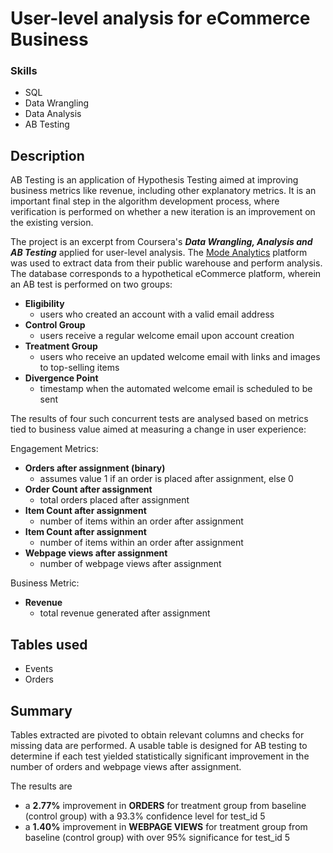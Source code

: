 # User-level analysis for eCommerce Business

### Skills
- SQL
- Data Wrangling
- Data Analysis
- AB Testing

Description
---
AB Testing is an application of Hypothesis Testing aimed at improving business metrics like revenue, including other explanatory metrics. It is an important final step in the algorithm development process, where verification is performed on whether a new iteration is an improvement on the existing version. 

The project is an excerpt from Coursera's ***Data Wrangling, Analysis and AB Testing*** applied for user-level analysis. The [Mode Analytics](https://mode.com/) platform was used to extract data from their public warehouse and perform analysis. The database corresponds to a hypothetical eCommerce platform, wherein an AB test is performed on two groups: 

- **Eligibility**
    - users who created an account with a valid email address
- **Control Group**
    - users receive a regular welcome email upon account creation
- **Treatment Group**
    - users who receive an updated welcome email with links and images to top-selling items
- **Divergence Point**
    - timestamp when the automated welcome email is scheduled to be sent

The results of four such concurrent tests are analysed based on metrics tied to business value aimed at measuring a change in user experience:

Engagement Metrics:
- **Orders after assignment (binary)**
    - assumes value 1 if an order is placed after assignment, else 0
- **Order Count after assignment**
    - total orders placed after assignment
- **Item Count after assignment**
    - number of items within an order after assignment
- **Item Count after assignment**
    - number of items within an order after assignment
- **Webpage views after assignment**
    - number of webpage views after assignment

Business Metric:
- **Revenue**
    - total revenue generated after assignment
    
Tables used
---
- Events
- Orders

Summary
---
Tables extracted are pivoted to obtain relevant columns and checks for missing data are performed. A usable table is designed for AB testing to determine if each test yielded statistically significant improvement in the number of orders and webpage views after assignment.  

The results are
- a **2.77%** improvement in **ORDERS** for treatment group from baseline (control group) with a 93.3% confidence level for test_id 5
- a **1.40%** improvement in **WEBPAGE VIEWS** for treatment group from baseline (control group) with over 95% significance for test_id 5


